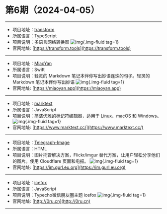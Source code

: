 # 第6期（2024-04-05）

---
- 项目地址：[transform](https://github.com/ritz078/transform)
- 所属语言：TypeScript
- 项目说明：多语言网络转换器
![img](/weekly/static/images/2024/1712278964.png){.img-fluid tag=1}
- 官网地址: [https://transform.tools](https://transform.tools)
---
- 项目地址：[MiaoYan](https://github.com/tw93/MiaoYan)
- 所属语言：Swift
- 项目说明：轻灵的 Markdown 笔记本伴你写出妙语连珠的句子。轻灵的 Markdown 笔记本伴你写出妙语
![img](/weekly/static/images/2024/1712279251.png){.img-fluid tag=1}
- 官网地址: [https://miaoyan.app](https://miaoyan.app)
---
- 项目地址：[marktext](https://github.com/marktext/marktext)
- 所属语言：JavaScript
- 项目说明：简洁优雅的标记符编辑器，适用于 Linux、macOS 和 Windows。
![img](/weekly/static/images/2024/1712280335.png){.img-fluid tag=1}
- 官网地址: [https://www.marktext.cc/](https://www.marktext.cc/)
---
- 项目地址：[Telegraph-Image](https://github.com/cf-pages/Telegraph-Image)
- 所属语言：HTML
- 项目说明：图片托管解决方案，Flickr/imgur 替代方案，让用户轻松分享他们的图片。使用 Cloudflare 页面和电报。
![img](/weekly/static/images/2024/1712284410.png){.img-fluid tag=1}
- 官网地址: [https://im.gurl.eu.org](https://im.gurl.eu.org)
---
- 项目地址：[icefox](https://github.com/xiaopanglian/icefox)
- 所属语言：JavaScript
- 项目说明：Typecho微信朋友圈主题 icefox
![img](/weekly/static/images/2024-04-05/1712295471.png){.img-fluid tag=1}
- 官网地址: [http://0ru.cn](http://0ru.cn)
---